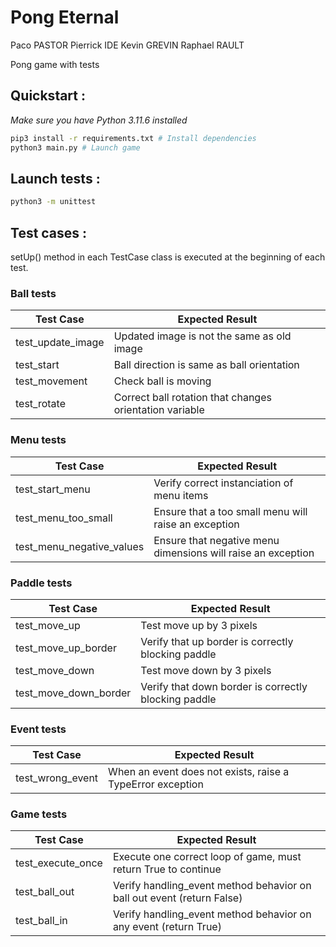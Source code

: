 # Pong Eternal

Paco PASTOR
Pierrick IDE
Kevin GREVIN
Raphael RAULT

Pong game with tests

## Quickstart :

_Make sure you have Python 3.11.6 installed_

```bash
pip3 install -r requirements.txt # Install dependencies
python3 main.py # Launch game
```

## Launch tests :

```bash
python3 -m unittest
```

## Test cases :

setUp() method in each TestCase class is executed at the beginning of each test.

### Ball tests

| Test Case | Expected Result           |
| --------- | ------------------------- |
|test_update_image|Updated image is not the same as old image|
|test_start       |Ball direction is same as ball orientation|
|test_movement    |Check ball is moving|
|test_rotate      |Correct ball rotation that changes orientation variable|

### Menu tests

| Test Case | Expected Result           |
| --------- | ------------------------- |
|test_start_menu          |Verify correct instanciation of menu items |
|test_menu_too_small      |Ensure that a too small menu will raise an exception|
|test_menu_negative_values|Ensure that negative menu dimensions will raise an exception|

### Paddle tests

| Test Case | Expected Result           |
| --------- | ------------------------- |
|test_move_up         |Test move up by 3 pixels|
|test_move_up_border  |Verify that up border is correctly blocking paddle|
|test_move_down       |Test move down by 3 pixels|
|test_move_down_border|Verify that down border is correctly blocking paddle|

### Event tests

| Test Case | Expected Result           |
| --------- | ------------------------- |
|test_wrong_event|When an event does not exists, raise a TypeError exception|

### Game tests

| Test Case | Expected Result           |
| --------- | ------------------------- |
|test_execute_once|Execute one correct loop of game, must return True to continue|
|test_ball_out    |Verify handling_event method behavior on ball out event (return False)|
|test_ball_in     |Verify handling_event method behavior on any event (return True)|
